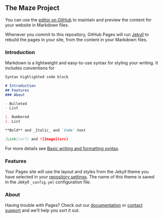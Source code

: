 ## The Maze Project

You can use the [editor on GitHub](https://github.com/simegnew-m/Landing-page/edit/gh-pages/index.md) to maintain and preview the content for your website in Markdown files.

Whenever you commit to this repository, GitHub Pages will run [Jekyll](https://jekyllrb.com/) to rebuild the pages in your site, from the content in your Markdown files.

### Introduction

Markdown is a lightweight and easy-to-use syntax for styling your writing. It includes conventions for

```markdown
Syntax highlighted code block

# Introduction
## Features
### About

- Bulleted
- List

1. Numbered
2. List

**Bold** and _Italic_ and `Code` text

[Link](url) and ![Image](src)
```

For more details see [Basic writing and formatting syntax](https://docs.github.com/en/github/writing-on-github/getting-started-with-writing-and-formatting-on-github/basic-writing-and-formatting-syntax).

### Features

Your Pages site will use the layout and styles from the Jekyll theme you have selected in your [repository settings](https://github.com/simegnew-m/Landing-page/settings/pages). The name of this theme is saved in the Jekyll `_config.yml` configuration file.

### About

Having trouble with Pages? Check out our [documentation](https://docs.github.com/categories/github-pages-basics/) or [contact support](https://support.github.com/contact) and we’ll help you sort it out.
